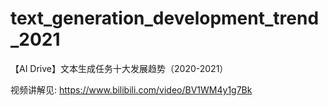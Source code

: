 # text_generation_development_trend_2021
【AI Drive】文本生成任务十大发展趋势（2020-2021）

视频讲解见: https://www.bilibili.com/video/BV1WM4y1g7Bk
